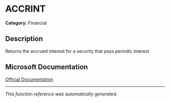 # ACCRINT

**Category:** Financial

## Description
Returns the accrued interest for a security that pays periodic interest

## Microsoft Documentation
[Official Documentation](https://support.microsoft.com//en-us/office/accrint-function-fe45d089-6722-4fb3-9379-e1f911d8dc74)

---
*This function reference was automatically generated.*
